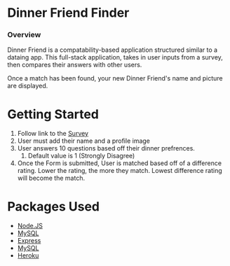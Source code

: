 # Dinner Friend Finder

### Overview

Dinner Friend is a compatability-based application structured similar to a dataing app. This full-stack application, takes in user inputs from a survey, then compares their answers with other users. 

Once a match has been found, your new Dinner Friend's name and picture are displayed.

# Getting Started

1. Follow link to the [Survey](https://friend-finder-nrs.herokuapp.com/survey)
2. User must add their name and a profile image
3. User answers 10 questions based off their dinner prefrences.
   1. Default value is 1 (Strongly Disagree)
4. Once the Form is submitted, User is matched based off of a difference rating. Lower the rating, the more they match. Lowest difference rating will become the match.

# Packages Used

* [Node.JS](https://www.npmjs.com/)
* [MySQL](https://www.npmjs.com/package/mysql)
* [Express](https://www.npmjs.com/package/express)
* [MySQL](https://www.npmjs.com/package/mysql)
* [Heroku](https://www.npmjs.com/package/heroku)